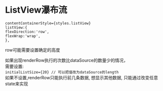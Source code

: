 # ListView瀑布流

```
contentContainerStyle={styles.listView}
listView:{
flexDirection:'row',
flexWrap:'wrap',
},

```
row可能需要设置确定的高度

如果出现renderRow执行的次数比dataSource的数量少的情况，  
需要设置:  
`initialListSize={20} // 可以把值改为dataSource的length`  
如果不设置,renderRow只能执行前几条数据, 想显示其他数据, 只能通过改变任意state来实现
